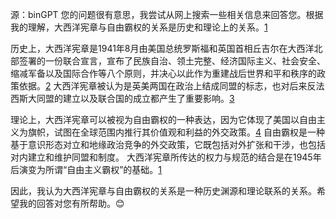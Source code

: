 源：binGPT
您的问题很有意思，我尝试从网上搜索一些相关信息来回答您。根据我的理解，大西洋宪章与自由霸权的关系是历史和理论上的关系。[1](http://news.inewsweek.cn/world/2021-03-18/12020.shtml)

历史上，大西洋宪章是1941年8月由美国总统罗斯福和英国首相丘吉尔在大西洋北部签署的一份联合宣言，宣布了民族自治、领土完整、经济国际主义、社会安全、缩减军备以及国际合作等八个原则，并决心以此作为重建战后世界和平和秩序的政策依据。[2](https://zh.wikipedia.org/wiki/%E5%A4%A7%E8%A5%BF%E6%B4%8B%E5%AE%AA%E7%AB%A0) 大西洋宪章被认为是英美两国在政治上结成同盟的标志，也对后来反法西斯大同盟的建立以及联合国的成立都产生了重要影响。[3](https://book.douban.com/subject/35819419/blockquotes)

理论上，大西洋宪章可以被视为自由霸权的一种表达，因为它体现了美国以自由主义为旗帜，试图在全球范围内推行其价值观和利益的外交政策。[4](https://www.soundofhope.org/post/515144) 自由霸权是一种基于意识形态对立和地缘政治竞争的外交政策，它既包括对外扩张和干涉，也包括对内建立和维护同盟和制度。 大西洋宪章所传达的权力与规范的结合是在1945年后演变为所谓“自由主义霸权”的基础。[1](http://news.inewsweek.cn/world/2021-03-18/12020.shtml)

因此，我认为大西洋宪章与自由霸权的关系是一种历史渊源和理论联系的关系。希望我的回答对您有所帮助。😊